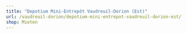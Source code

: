 ```yaml
---
title: "Depotium Mini-Entrepôt Vaudreuil-Dorion (Est)"
url: /vaudreuil-dorion/depotium-mini-entrepot-vaudreuil-dorion-est/
shop: Mieten
---
```


